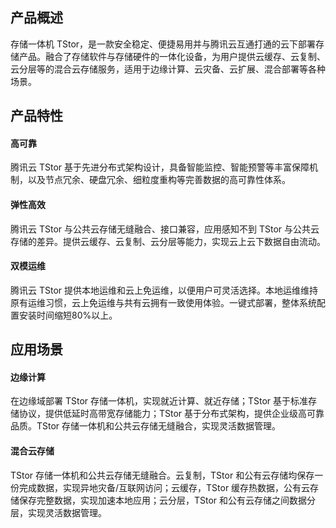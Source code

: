 ## 产品概述

存储一体机 TStor，是一款安全稳定、便捷易用并与腾讯云互通打通的云下部署存储产品。融合了存储软件与存储硬件的一体化设备，为用户提供云缓存、云复制、云分层等的混合云存储服务，适用于边缘计算、云灾备、云扩展、混合部署等各种场景。


## 产品特性
#### 高可靠
腾讯云 TStor 基于先进分布式架构设计，具备智能监控、智能预警等丰富保障机制，以及节点冗余、硬盘冗余、细粒度重构等完善数据的高可靠性体系。

#### 弹性高效
腾讯云 TStor 与公共云存储无缝融合、接口兼容，应用感知不到 TStor 与公共云存储的差异。提供云缓存、云复制、云分层等能力，实现云上云下数据自由流动。

#### 双模运维
腾讯云 TStor 提供本地运维和云上免运维，以便用户可灵活选择。本地运维维持原有运维习惯，云上免运维与共有云拥有一致使用体验。一键式部署，整体系统配置安装时间缩短80%以上。


## 应用场景

#### 边缘计算
在边缘域部署 TStor 存储一体机，实现就近计算、就近存储；TStor 基于标准存储协议，提供低延时高带宽存储能力；TStor 基于分布式架构，提供企业级高可靠品质。TStor 存储一体机和公共云存储无缝融合，实现灵活数据管理。


#### 混合云存储
TStor 存储一体机和公共云存储无缝融合。云复制，TStor 和公有云存储均保存一份完成数据，实现异地灾备/互联网访问；云缓存，TStor 缓存热数据，公有云存储保存完整数据，实现加速本地应用；云分层，TStor 和公有云存储之间数据分层，实现灵活数据管理。





